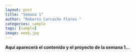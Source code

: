 ```yaml
---
layout: post
title: "Semana 1"
author: "Roberto Carcache Flores "
categories: sample
tags: [sample]
image: week.jpg
---
```



**Aquí aparecerá el contenido y el proyecto de la semana 1...**

